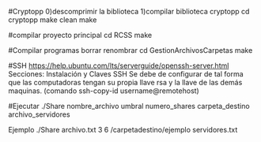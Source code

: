 #Cryptopp
0)descomprimir la biblioteca
1)compilar biblioteca cryptopp
cd cryptopp
make clean
make

#compilar proyecto principal
cd RCSS
make 

#Compilar programas borrar renombrar
cd GestionArchivosCarpetas
make

#SSH
https://help.ubuntu.com/lts/serverguide/openssh-server.html
Secciones: Instalación y Claves SSH
Se debe de configurar de tal forma que las computadoras tengan su propia llave rsa y la llave de las demás maquinas. (comando ssh-copy-id username@remotehost)

#Ejecutar 
./Share nombre_archivo umbral numero_shares carpeta_destino archivo_servidores

Ejemplo
./Share archivo.txt 3 6 /carpetadestino/ejemplo servidores.txt
